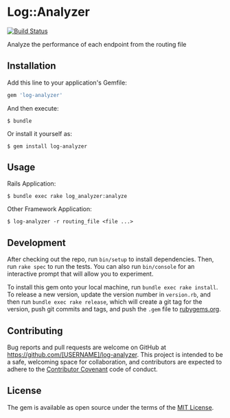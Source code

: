 # Log::Analyzer

[![Build Status](https://travis-ci.org/shiro16/log-analyzer.svg)](https://travis-ci.org/shiro16/log-analyzer)

Analyze the performance of each endpoint from the routing file

## Installation

Add this line to your application's Gemfile:

```ruby
gem 'log-analyzer'
```

And then execute:

    $ bundle

Or install it yourself as:

    $ gem install log-analyzer

## Usage

Rails Application:

    $ bundle exec rake log_analyzer:analyze

Other Framework Application:

    $ log-analyzer -r routing_file <file ...>

## Development

After checking out the repo, run `bin/setup` to install dependencies. Then, run `rake spec` to run the tests. You can also run `bin/console` for an interactive prompt that will allow you to experiment.

To install this gem onto your local machine, run `bundle exec rake install`. To release a new version, update the version number in `version.rb`, and then run `bundle exec rake release`, which will create a git tag for the version, push git commits and tags, and push the `.gem` file to [rubygems.org](https://rubygems.org).

## Contributing

Bug reports and pull requests are welcome on GitHub at https://github.com/[USERNAME]/log-analyzer. This project is intended to be a safe, welcoming space for collaboration, and contributors are expected to adhere to the [Contributor Covenant](contributor-covenant.org) code of conduct.


## License

The gem is available as open source under the terms of the [MIT License](http://opensource.org/licenses/MIT).


